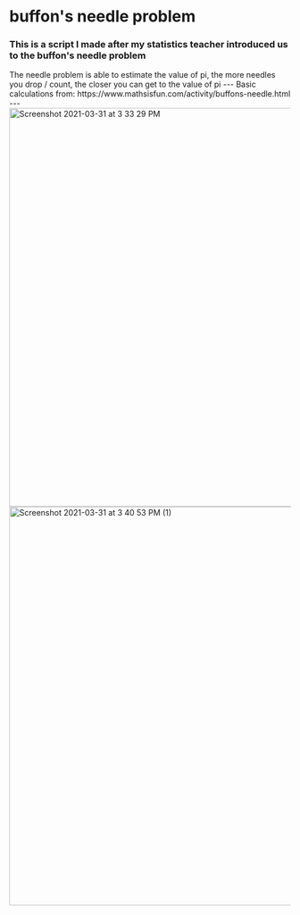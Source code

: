 # buffon's needle problem
<h3>This is a script I made after my statistics teacher introduced us to the buffon's needle problem</h3>
The needle problem is able to estimate the value of pi, the more needles you drop / count, the closer you can get to the value of pi
---
Basic calculations from: https://www.mathsisfun.com/activity/buffons-needle.html
---
<img width="714" alt="Screenshot 2021-03-31 at 3 33 29 PM" src="https://user-images.githubusercontent.com/20654098/113111185-7db98200-923a-11eb-8e02-7385c651eab4.png">
<img width="714" alt="Screenshot 2021-03-31 at 3 40 53 PM (1)" src="https://user-images.githubusercontent.com/20654098/113110980-477c0280-923a-11eb-95a6-b8fb24bd44fe.png">
